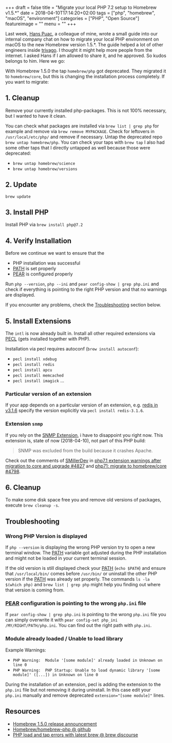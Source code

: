 +++
draft = false
title = "Migrate your local PHP 7.2 setup to Homebrew v1.5.*"
date = 2018-04-10T17:14:20+02:00
tags = ["php", "homebrew", "macOS", "environment"]
categories = ["PHP", "Open Source"]
featureimage = ""
menu = ""
+++

Last week, [Hans Puac](https://twitter.com/hanspuac), a colleague of mine, wrote a small guide into our internal company
chat on how to migrate your local PHP environment on macOS to the new Homebrew version 1.5.*.
The guide helped a lot of other engineers inside [trivago](https://www.trivago.com/).
I thought it might help more people from the internet.
I asked Hans if I am allowed to share it, and he approved.
So kudos belongs to him.
Here we go:

With Homebrew 1.5.0 the tap `homebrew/php` got deprecated.
They migrated it to `homebrew/core`, but this is changing the installation process completely.
If you want to migrate:

## 1. Cleanup

Remove your currently installed php-packages.
This is not 100% necessary, but I wanted to have it clean.

You can check what packages are installed via `brew list | grep php` for example and remove via `brew remove MYPACKAGE`.
Check for leftovers in `/usr/local/etc/php/` and remove if necessary.
Untap the deprecated repo `brew untap homebrew/php`.
You can check your taps with `brew tap`
I also had some other taps that I directly untapped as well because those were deprecated:

- `brew untap homebrew/science`
- `brew untap homebrew/versions`

## 2. Update

`brew update`

## 3. Install PHP

Install PHP via `brew install php@7.2`

## 4. Verify Installation

Before we continue we want to ensure that the
- PHP installation was successful
- [PATH] is set properly
- [PEAR] is configured properly

Run `php --version`, `php --ini` and `pear config-show | grep php.ini` and check if everything is pointing to the right
PHP version and that no warnings are displayed.

If you encounter any problems, check the [Troubleshooting](./homebrew-migrate-your-php-setup.md#troubleshooting) section
below.

## 5. Install Extensions

The `intl` is now already built in.
Install all other required extensions via [PECL] (gets installed together with PHP).

Installation via pecl requires autoconf (`brew install autoconf`):

- `pecl install xdebug`
- `pecl install redis`
- `pecl install apcu`
- `pecl install memcached`
- `pecl install imagick`
...

### Particular version of an extension

If your app depends on a particular version of an extension, e.g. [redis in v3.1.6](https://pecl.php.net/package/redis)
specify the version explicitly via `pecl install redis-3.1.6`.

### Extension `snmp`

If you rely on the [SNMP Extension](https://secure.php.net/manual/en/book.snmp.php), i have to disappoint you right now.
This extension is, state of now (2018-04-10), not part of this PHP build:

> SNMP was excluded from the build because it crashes Apache.

Check out the comments of [SMillerDev](https://github.com/SMillerDev) in 
[php7.1 extension warnings after migration to core and upgrade #4827](https://github.com/Homebrew/homebrew-php/issues/4827)
and [php71: migrate to homebrew/core #4798](https://github.com/Homebrew/homebrew-php/pull/4798).

## 6. Cleanup

To make some disk space free you and remove old versions of packages, execute `brew cleanup -s`.

## Troubleshooting

### Wrong PHP Version is displayed

If `php --version` is displaying the wrong PHP version try to open a new terminal window. The [PATH] variable got
adjusted during the PHP installation and might not be loaded in your current terminal session.

If the old version is still displayed check your [PATH] (`echo $PATH`) and ensure that `/usr/local/bin/` comes before 
`/usr/bin/` or uninstall the other PHP version if the [PATH] was already set properly. The commands
`ls -la $(which php)` and `brew list | grep php` might help you finding out where that version is coming from.

### [PEAR] configuration is pointing to the wrong `php.ini` file

If `pear config-show | grep php.ini` is pointing to the wrong `php.ini` file you can simply overwrite it with
`pear config-set php_ini /MY/RIGHT/PATH/php.ini`. You can find out the right path with `php.ini`.

### Module already loaded / Unable to load library

Example Warnings:
- `PHP Warning:  Module '[some module]' already loaded in Unknown on line 0`
- `PHP Warning:  PHP Startup: Unable to load dynamic library '[some module]' ([...]) in Unknown on line 0`

During the installation of an extension, pecl is adding the extension to the `php.ini` file but not removing it 
during uninstall. In this case edit your `php.ini` manually and remove deprecated `extension="[some module]"` lines.


## Resources

- [Homebrew 1.5.0 release announcement](https://brew.sh/2018/01/19/homebrew-1.5.0/)
- [Homebrew/homebrew-php @ github](https://github.com/Homebrew/homebrew-php)
- [PHP load and tap errors with latest brew @ brew discourse](https://discourse.brew.sh/t/php-load-and-tap-errors-with-latest-brew/1956/2)

[PATH]: https://en.wikipedia.org/wiki/PATH_(variable)
[PEAR]: https://pear.php.net/
[PECL]: https://pecl.php.net/
